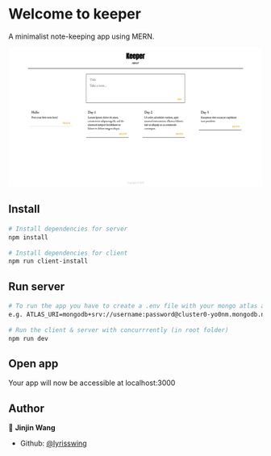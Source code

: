 # Welcome to keeper

A minimalist note-keeping app using MERN.

![](client/public/homepage.PNG)

## Install

```bash
# Install dependencies for server
npm install
```

```bash
# Install dependencies for client
npm run client-install
```

## Run server

```bash
# To run the app you have to create a .env file with your mongo atlas account
e.g. ATLAS_URI=mongodb+srv://username:password@cluster0-yo0nm.mongodb.net/NoteDB
```

```bash
# Run the client & server with concurrrently (in root folder)
npm run dev
```

## Open app

Your app will now be accessible at localhost:3000

## Author

👤 **Jinjin Wang**

* Github: [@lyrisswing](https://github.com/lyrisswing)
